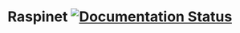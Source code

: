 # Raspinet  [![Documentation Status](https://readthedocs.org/projects/raspinet/badge/?version=latest)](https://raspinet.readthedocs.io/en/latest/?badge=latest)





